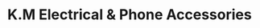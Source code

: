---
title: "K.M Electrical & Phone Accessories"
url: /monrovia/k-m-electrical-und-phone-accessories/
shop: Elektronik
---